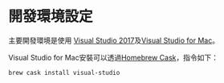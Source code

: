 # 開發環境設定

主要開發環境是使用 [Visual Studio 2017](https://www.visualstudio.com/vs/whatsnew/)及[Visual Studio for Mac](https://www.visualstudio.com/vs/visual-studio-mac/)。

Visual Studio for Mac安裝可以透過[Homebrew Cask](https://caskroom.github.io)，指令如下：

```bash
brew cask install visual-studio
```



